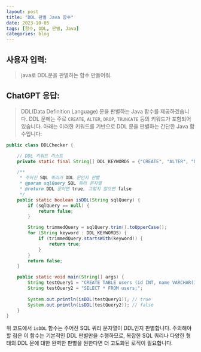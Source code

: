 ```yaml
---
layout: post
title: "DDL 판별 Java 함수"
date: 2023-10-05
tags: [함수, DDL, 판별, Java]
categories: blog
---
```


## 사용자 입력:
> java로 DDL문을 판별하는 함수 만들어줘.

## ChatGPT 응답:
> DDL(Data Definition Language) 문을 판별하는 Java 함수를 제공하겠습니다. DDL 문에는 주로 `CREATE`, `ALTER`, `DROP`, `TRUNCATE` 등의 키워드가 포함되어 있습니다. 아래는 이러한 키워드를 기반으로 DDL 문을 판별하는 간단한 Java 함수입니다:

```java
public class DDLChecker {

    // DDL 키워드 리스트
    private static final String[] DDL_KEYWORDS = {"CREATE", "ALTER", "DROP", "TRUNCATE"};

    /**
     * 주어진 SQL 쿼리가 DDL 문인지 판별
     * @param sqlQuery SQL 쿼리 문자열
     * @return DDL 문이면 true, 그렇지 않으면 false
     */
    public static boolean isDDL(String sqlQuery) {
        if (sqlQuery == null) {
            return false;
        }

        String trimmedQuery = sqlQuery.trim().toUpperCase();
        for (String keyword : DDL_KEYWORDS) {
            if (trimmedQuery.startsWith(keyword)) {
                return true;
            }
        }
        return false;
    }

    public static void main(String[] args) {
        String testQuery1 = "CREATE TABLE users (id INT, name VARCHAR(100));";
        String testQuery2 = "SELECT * FROM users;";
        
        System.out.println(isDDL(testQuery1)); // true
        System.out.println(isDDL(testQuery2)); // false
    }
}
```

위 코드에서 `isDDL` 함수는 주어진 SQL 쿼리 문자열이 DDL인지 판별합니다. 주의해야 할 점은 이 함수는 기본적인 DDL 판별만을 수행하므로, 복잡한 SQL 쿼리나 다양한 형태의 DDL 문에 대한 완벽한 판별을 원한다면 더 고도화된 로직이 필요합니다.


